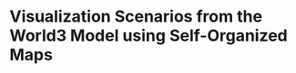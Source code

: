 Visualization Scenarios from the World3 Model using Self-Organized Maps
=======================================================================
